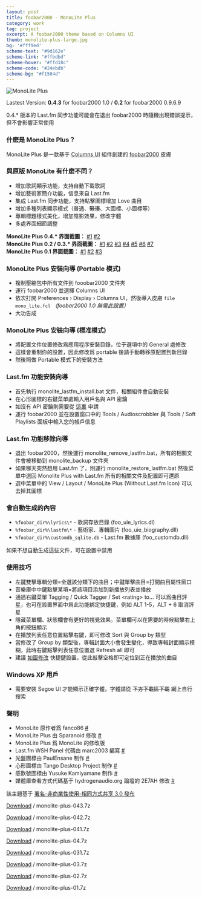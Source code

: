 ```yaml
---
layout: post
title: foobar2000 - MonoLite Plus
category: work
tag: project
excerpt: A foobar2000 theme based on Columns UI
thumb: monolite-plus-large.jpg
bg: '#fff9ed'
scheme-text: "#9d162e"
scheme-link: "#ffbdbd"
scheme-hover: "#ffd18c"
scheme-code: "#24ebdb"
scheme-bg: "#f1504d"
---
```


<div class=txt>
  <p><img src="{{ site.file }}/monolite-plus-04.jpg" alt="MonoLite Plus"></p>

  <p class=note>Lastest Version: <strong>0.4.3</strong> for foobar2000 1.0 / <strong>0.2</strong> for foobar2000 0.9.6.9</p>

  <p class=note>0.4.* 版本的 Last.fm 同步功能可能會在退出 foobar2000 時隨機出現錯誤提示，但不會影響正常使用</p>

  <h3>什麽是 MonoLite Plus？</h3>

  <p>MonoLite Plus 是一款基于 <a href="http://yuo.be/columns.php">Columns UI</a> 組件創建的 <a href="http://www.foobar2000.org/">foobar2000</a> 皮膚</p>

  <h3>與原版 MonoLite 有什麽不同？</h3>

  <ul>
    <li>增加歌詞顯示功能，支持自動下載歌詞</li>
    <li>增加藝術家簡介功能，信息來自 Last.fm</li>
    <li>集成 Last.fm 同步功能，支持點擊圖標增加 Love 曲目</li>
    <li>增加多種列表顯示模式（普通、<del datetime="2010-01-11T12:48:16+00:00">緊湊</del>、大圖標、小圖標等）</li>
    <li>專輯標題樣式美化，增加陰影效果，修改字體</li>
    <li>多處界面細節調整</li>
  </ul>

  <p>
  <strong>MonoLite Plus 0.4.* 界面截圖：</strong>
    <a href="{{ site.file }}/monolite-plus-04-01.png">#1</a>
    <a href="{{ site.file }}/monolite-plus-04-02.png">#2</a>
  <br>
  <strong>MonoLite Plus 0.2 / 0.3.* 界面截圖：</strong>
    <a href="{{ site.file }}/monolite-plus-02-01.png">#1</a>
    <a href="{{ site.file }}/monolite-plus-02-02.png">#2</a>
    <a href="{{ site.file }}/monolite-plus-02-03.png">#3</a>
    <a href="{{ site.file }}/monolite-plus-02-04.png">#4</a>
    <a href="{{ site.file }}/monolite-plus-02-05.png">#5</a>
    <a href="{{ site.file }}/monolite-plus-02-06.png">#6</a>
    <a href="{{ site.file }}/monolite-plus-02-07.png">#7</a>
  <br>
  <strong>MonoLite Plus 0.1 界面截圖：</strong>
    <a href="{{ site.file }}/monolite-plus-01.png">#1</a>
    <a href="{{ site.file }}/monolite-plus-02.png">#2</a>
    <a href="{{ site.file }}/monolite-plus-03.png">#3</a>
  </p>

  <h3>MonoLite Plus 安裝向導 (Portable 模式)</h3>

  <ul>
    <li>複制壓縮包中所有文件到 fooobar2000 文件夾</li>
    <li>運行 foobar2000 並選擇 Columns UI</li>
    <li>依次打開 Preferences &#8250; Display &#8250; Columns UI，然後導入皮膚 <code>file mono_lite.fcl</code> <em>（foobar2000 1.0 無需此設置）</em></li>
    <li>大功告成</li>
  </ul>

  <h3>MonoLite Plus 安裝向導 (標准模式)</h3>

  <ul>
    <li>將配置文件位置修改爲應用程序安裝目錄，位于選項中的 General 處修改</li>
    <li>這樣會重制你的設置，因此修改爲 portable 後請手動轉移原配置到新目錄</li>
    <li>然後照做 Portable 模式下的安裝方法</li>
  </ul>

  <h3>Last.fm 功能安裝向導</h3>

  <ul>
    <li>首先執行 monolite_lastfm_install.bat 文件，相關組件會自動安裝</li>
    <li>在心形圖標的右鍵菜單處輸入用戶名與 API 密鑰</li>
    <li>如沒有 API 密鑰則需要從 <a href="http://www.last.fm/api/account">這裏</a> 申請</li>
    <li>運行 foobar2000 並在設置窗口中的 Tools / Audioscrobbler 與 Tools / Soft Playlists 面板中輸入您的帳戶信息</li>
  </ul>

  <h3>Last.fm 功能移除向導</h3>

  <ul>
    <li>退出 foobar2000，然後運行 monolite_remove_lastfm.bat，所有的相關文件會被移動到 monolite_backup 文件夾</li>
    <li>如果哪天突然想用 Last.fm 了，則運行 monolite_restore_lastfm.bat 然後菜單中選回 Monolite Plus with Last.fm 所有的相關文件及配置即可還原</li>
    <li>選中菜單中的 View / Layout / MonoLite Plus (Without Last.fm Icon) 可以去掉其圖標</li>
  </ul>

  <h3>會自動生成的內容</h3>

  <ul>
    <li><code>%foobar_dir%\lyrics\*</code> - 歌詞存放目錄 (foo_uie_lyrics.dl)</li>
    <li><code>%foobar_dir%\lastfm\*</code> - 藝術家、專輯圖片 (foo_uie_biography.dll)</li>
    <li><code>%foobar_dir%\customdb_sqlite.db</code> - Last.fm 數據庫 (foo_customdb.dll)</li>
  </ul>

  <p>如果不想自動生成這些文件，可在設置中禁用</p>

  <h3>使用技巧</h3>

  <ul>
    <li>左鍵雙擊專輯分類=全選該分類下的曲目；中鍵單擊曲目=打開曲目屬性窗口</li>
    <li>音樂庫中中鍵點擊某項=將該項目添加到新播放列表並播放</li>
    <li>通過右鍵菜單 Tagging / Quick Tagger / Set &lt;rating&gt; to... 可以爲曲目評星，也可在設置界面中爲此功能綁定快捷鍵，例如 ALT 1-5，ALT + 6 取消評星</li>
    <li>隱藏菜單欄、狀態欄會有更好的視覺效果。菜單欄可以在需要的時候點擊右上角的按鈕顯示</li>
    <li>在播放列表任意位置點擊右鍵，即可修改 Sort 與 Group by 類型</li>
    <li>當修改了 Group by 類型後，專輯封面大小會發生變化，導致專輯封面顯示模糊，此時右鍵點擊列表任意位置選 Refresh all 即可</li>
    <li>建議 <a href="{{ site.file }}/monolite-plus-04.png">如圖修改</a> 快捷鍵設置，從此敲擊空格即可定位到正在播放的曲目</li>
  </ul>

  <h3>Windows XP 用戶</h3>

  <ul>
    <li>需要安裝 Segoe UI 才能顯示正確字體，字體請從 <del datetime="2010-10-17T08:34:52+00:00">下方下載區下載</del> 網上自行搜索</li>
  </ul>

  <h3>聲明</h3>

  <ul>
    <li>MonoLite 原作者爲 fanco86 <a href="http://fanco86.deviantart.com/art/MonoLite-122756120">#</a></li>
    <li>MonoLite Plus 由 Sparanoid 修改 <a href="http://junior-spirit.deviantart.com/art/MonoLite-Plus-144505359/">#</a></li>
    <li>MonoLite Plus 爲 MonoLite 的修改版</li>
    <li>Last.fm WSH Panel 代碼由 marc2003 編寫 <a href="http://www.hydrogenaudio.org/forums/index.php?showtopic=76772">#</a></li>
    <li>光盤圖標由 PaulEnsane 制作 <a href="http://paulensane.deviantart.com/art/CD-Icon-115783933">#</a></li>
    <li>心形圖標由 Tango Desktop Project 制作 <a href="http://tango.freedesktop.org/Tango_Desktop_Project">#</a></li>
    <li>感歎號圖標由 Yusuke Kamiyamane 制作 <a href="http://www.pinvoke.com/">#</a></li>
    <li>媒體庫查看方式代碼基于 hydrogenaudio.org 論壇的 2E7AH 修改 <a href="http://www.hydrogenaudio.org/forums/index.php?s=&showtopic=68552&view=findpost&p=684400">#</a></li>
  </ul>

  <p class=note>該主題基于 <a href="http://creativecommons.org/licenses/by-nc-sa/3.0/deed.zh">署名-非商業性使用-相同方式共享 3.0 發布</a></p>

  <p class=download><a href="{{ site.file }}/download/monolite-plus-043.7z">Download</a> / monolite-plus-043.7z</p>
  <p class=download><a href="{{ site.file }}/download/monolite-plus-043.7z">Download</a> / monolite-plus-042.7z</p>
  <p class=download><a href="{{ site.file }}/download/monolite-plus-043.7z">Download</a> / monolite-plus-041.7z</p>
  <p class=download><a href="{{ site.file }}/download/monolite-plus-043.7z">Download</a> / monolite-plus-04.7z</p>
  <p class=download><a href="{{ site.file }}/download/monolite-plus-043.7z">Download</a> / monolite-plus-031.7z</p>
  <p class=download><a href="{{ site.file }}/download/monolite-plus-043.7z">Download</a> / monolite-plus-03.7z</p>
  <p class=download><a href="{{ site.file }}/download/monolite-plus-043.7z">Download</a> / monolite-plus-02.7z</p>
  <p class=download><a href="{{ site.file }}/download/monolite-plus-043.7z">Download</a> / monolite-plus-01.7z</p>
</div>